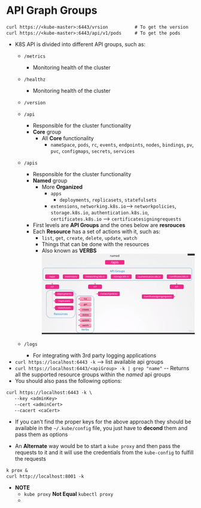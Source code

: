 API Graph Groups
================

```
curl https://<kube-master>:6443/vrsion          # To get the version
curl https://<kube-master>:6443/api/v1/pods     # To get the pods
```

- K8S API is divided into different API groups, such as:
   * `/metrics`
      - Monitoring health of the cluster
   * `/healthz`
      - Monitoring health of the cluster
   * `/version`
   * `/api`
      - Responsible for the cluster functionality
      - **Core** group
         - All **Core** functionality
            - `nameSpace`, `pods`, `rc`, `events`, `endpoints`, `nodes`, `bindings`, `pv`, `pvc`, `configmaps`, `secrets`, `services`
   * `/apis`
      - Responsible for the cluster functionality
      - **Named** group
         - More **Organized**
            - `apps`
               - `deployments`, `replicasets`, `statefulsets`
            - `extensions`, `networking.k8s.io`--> `networkpolicies`, `storage.k8s.io`, `authentication.k8s.io`, `certificates.k8s.io` --> `certificatesigningrequests`
      - First levels are **API Groups** and the ones below are **resrouces**
      - Each **Resource** has a set of actions with it, such as:
         - `list`, `get`, `create`, `delete`, `update`, `watch`
         - Things that can be done with the resources
         - Also known as **VERBS**
         ![API Groups](./images/apiGroups.png)

   * `/logs`
      - For integrating with 3rd party logging applications
- `curl https://localhost:6443 -k` --> list available api groups
- `curl https://localhost:6443/<apiGroup> -k | grep "name"` -- Returns all the supported resource groups within the *named* api groups
- You should also pass the following options:
```
curl https://localhost:6443 -k \
   --key <adminKey>
   --cert <adminCert>
   --cacert <caCert>
```
- If you can't find the proper keys for the above approach they should be available in the `~/.kube/config` file, you just have to **decond** them and pass them as options

- An **Alternate** way would be to start a `kube proxy` and then pass the requests to it and it will use the credentials from the `kube-config` to fulfill the requests
```
k prox &
curl http://localhost:8001 -k
```

* **NOTE**
   - `kube proxy` **Not Equal** `kubectl proxy`
   - 
